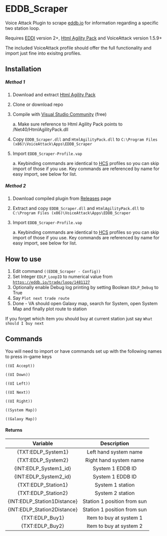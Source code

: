 # EDDB_Scraper
Voice Attack Plugin to scrape [eddb.io](https://eddb.io/) for information regarding a specific two station loop.

Requires [EDDI](https://github.com/cmdrmcdonald/EliteDangerousDataProvider) version 2+, [Html Agility Pack](https://htmlagilitypack.codeplex.com/) and VoiceAttack version 1.5.9+

The included VoiceAttack profile should offer the full functionality and import just fine into exisitng profiles.

## Installation
##### Method 1
1. Download and extract [Html Agility Pack](https://htmlagilitypack.codeplex.com/)
2. Clone or download repo
3. Compile with [Visual Studio Community](https://www.visualstudio.com/en-us/products/visual-studio-community-vs.aspx) (free)

    a. Make sure reference to Html Agility Pack points to /Net40/HtmlAgilityPack.dll

4. Copy `EDDB_Scraper.dll` and `HtmlAgilityPack.dll` to `C:\Program Files (x86)\VoiceAttack\Apps\EDDB_Scraper`
5. Import `EDDB_Scraper-Profile.vap`

    a. Keybinding commands are identical to [HCS](http://www.hcsvoicepacks.com/) profiles so you can skip import of those if you use. Key commands are referenced by name for easy import, see below for list.

##### Method 2

1. Download compiled plugin from [Releases](https://github.com/SavageCore/EDDB_Scraper/releases) page
2. Extract and copy `EDDB_Scraper.dll` and `HtmlAgilityPack.dll` to `C:\Program Files (x86)\VoiceAttack\Apps\EDDB_Scraper`
3. Import `EDDB_Scraper-Profile.vap`

    a. Keybinding commands are identical to [HCS](http://www.hcsvoicepacks.com/) profiles so you can skip import of those if you use. Key commands are referenced by name for easy import, see below for list.

## How to use

1. Edit command `((EDDB_Scraper - Config))`
2. Set Integer `EDLP_LoopID` to numerical value from [`https://eddb.io/trade/loop/1481127`](https://eddb.io/trade/loop/1481127)
3. Optionally enable Debug log printing by setting Boolean `EDLP_Debug` to True
4. Say `Plot next trade route`
5. Done - VA should open Galaxy map, search for System, open System Map and finally plot route to station

If you forget which item you should buy at current station just say `What should I buy next`

## Commands

You will need to import or have commands set up with the following names to press in-game keys

```
((UI Accept))

((UI Down))

((UI Left))

((UI Next))

((UI Right))

((System Map))

((Galaxy Map))
```

#### Returns

| Variable | Description |
|:--------:|:-----------:|
| {TXT:EDLP_System1} | Left hand system name
| {TXT:EDLP_System2} | Right hand system name
| {INT:EDLP_System1_id} | System 1 EDDB ID
| {INT:EDLP_System2_id} | System 1 EDDB ID
| {TXT:EDLP_Station1} | System 1 station
| {TXT:EDLP_Station2} | System 2 station
| {INT:EDLP_Station1Distance} | Station 1 position from sun
| {INT:EDLP_Station2Distance} | Station 1 position from sun
| {TXT:EDLP_Buy1} | Item to buy at system 1
| {TXT:EDLP_Buy2} | Item to buy at system 2
